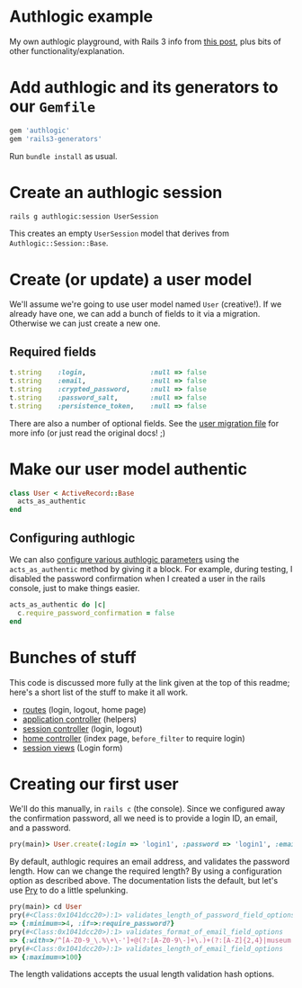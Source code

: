 # Authlogic example

My own authlogic playground, with Rails 3 info from [this post](http://www.dixis.com/?p=352), plus bits of other functionality/explanation.

# Add authlogic and its generators to our ```Gemfile```

```ruby
gem 'authlogic'
gem 'rails3-generators'
```

Run ```bundle install``` as usual.

# Create an authlogic session

```sh
rails g authlogic:session UserSession
```

This creates an empty ```UserSession``` model that derives from ```Authlogic::Session::Base```.

# Create (or update) a user model

We'll assume we're going to use user model named ```User``` (creative!). If we already have one, we can add a bunch of fields to it via a migration. Otherwise we can just create a new one. 

## Required fields

```ruby
t.string    :login,                :null => false
t.string    :email,                :null => false
t.string    :crypted_password,     :null => false
t.string    :password_salt,        :null => false
t.string    :persistence_token,    :null => false
```

There are also a number of optional fields. See the [user migration file](https://github.com/davelnewton/auth_logic_example/blob/master/db/migrate/20110904214100_create_users.rb) for more info (or just read the original docs! ;)

# Make our user model authentic

```ruby
class User < ActiveRecord::Base
  acts_as_authentic
end
```

## Configuring authlogic

We can also [configure various authlogic parameters](http://rdoc.info/github/binarylogic/authlogic/master/Authlogic/ActsAsAuthentic/Password/Config) using the ```acts_as_authentic``` method by giving it a block. For example, during testing, I disabled the password confirmation when I created a user in the rails console, just to make things easier.

```ruby
acts_as_authentic do |c|
  c.require_password_confirmation = false
end
```

# Bunches of stuff

This code is discussed more fully at the link given at the top of this readme; here's a short list of the stuff to make it all work.

* [routes](https://raw.github.com/davelnewton/auth_logic_example/master/config/routes.rb) (login, logout, home page)
* [application controller](https://github.com/davelnewton/auth_logic_example/blob/master/app/controllers/application_controller.rb) (helpers)
* [session controller](https://github.com/davelnewton/auth_logic_example/blob/master/app/controllers/user_sessions_controller.rb) (login, logout)
* [home controller](https://github.com/davelnewton/auth_logic_example/blob/master/app/controllers/home_controller.rb) (index page, ```before_filter``` to require login)
* [session views](https://github.com/davelnewton/auth_logic_example/tree/master/app/views/user_sessions) (Login form)

# Creating our first user

We'll do this manually, in ```rails c``` (the console). Since we configured away the confirmation password, all we need is to provide a login ID, an email, and a password.

```ruby
pry(main)> User.create(:login => 'login1', :password => 'login1', :email => 'foo@bar.baz').save!
```

By default, authlogic requires an email address, and validates the password length. How can we change the required length? By using a configuration option as described above. The documentation lists the default, but let's use [Pry](https://github.com/pry/pry) to do a little spelunking.

```ruby
pry(main)> cd User
pry(#<Class:0x1041dcc20>):1> validates_length_of_password_field_options
=> {:minimum=>4, :if=>:require_password?}
pry(#<Class:0x1041dcc20>):1> validates_format_of_email_field_options
=> {:with=>/^[A-Z0-9_\.%\+\-']+@(?:[A-Z0-9\-]+\.)+(?:[A-Z]{2,4}|museum|travel)$/i, :message=>"should look like an email address."}
pry(#<Class:0x1041dcc20>):1> validates_length_of_email_field_options
=> {:maximum=>100}
```

The length validations accepts the usual length validation hash options.
